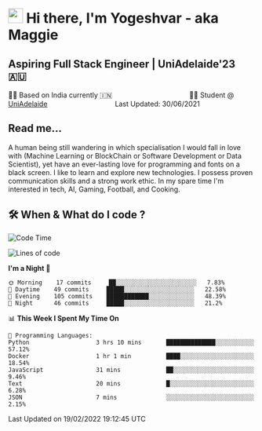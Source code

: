 <h1><img src="https://emojis.slackmojis.com/emojis/images/1531849430/4246/blob-sunglasses.gif?1531849430" width="30"/> Hi there, I'm Yogeshvar - aka Maggie</h1>

## Aspiring Full Stack Engineer | UniAdelaide'23 🇦🇺  
🏂🏻  Based on India currently 🇮🇳 &nbsp;&nbsp;&nbsp;&nbsp;&nbsp;&nbsp;&nbsp;&nbsp;&nbsp;&nbsp;&nbsp;&nbsp;&nbsp;&nbsp;&nbsp;&nbsp;&nbsp;&nbsp;&nbsp;&nbsp;&nbsp;&nbsp;&nbsp;&nbsp;&nbsp;&nbsp;&nbsp;&nbsp;&nbsp;&nbsp;&nbsp;&nbsp;&nbsp;&nbsp;&nbsp;&nbsp;&nbsp;&nbsp;&nbsp;👨‍💻 Student @ [UniAdelaide](https://www.adelaide.edu.au)   &nbsp;&nbsp;&nbsp;&nbsp;&nbsp;&nbsp;&nbsp;&nbsp;&nbsp;&nbsp;&nbsp;&nbsp;&nbsp;&nbsp;&nbsp;&nbsp;&nbsp;&nbsp;&nbsp;&nbsp;&nbsp;&nbsp;&nbsp;&nbsp;&nbsp;&nbsp;&nbsp;&nbsp;&nbsp;&nbsp;&nbsp;&nbsp; &nbsp;Last Updated: 30/06/2021

## Read me...

A human being still wandering in which specialisation I would fall in love with (Machine Learning or BlockChain or Software Development or Data Scientist), yet have an ever-lasting love for programming and fonts on a black screen. I like to learn and explore new technologies. I possess proven communication skills and a strong work ethic. In my spare time I'm interested in tech, AI, Gaming, Football, and Cooking.

## 🛠 When & What do I code ?  

<!--START_SECTION:waka-->
![Code Time](http://img.shields.io/badge/Code%20Time-1%2C232%20hrs%2025%20mins-blue)

![Lines of code](https://img.shields.io/badge/From%20Hello%20World%20I%27ve%20Written-101%20Thousand%20lines%20of%20code-blue)

**I'm a Night 🦉** 

```text
🌞 Morning    17 commits     ██░░░░░░░░░░░░░░░░░░░░░░░   7.83% 
🌆 Daytime    49 commits     █████░░░░░░░░░░░░░░░░░░░░   22.58% 
🌃 Evening    105 commits    ████████████░░░░░░░░░░░░░   48.39% 
🌙 Night      46 commits     █████░░░░░░░░░░░░░░░░░░░░   21.2%

```


📊 **This Week I Spent My Time On** 

```text
💬 Programming Languages: 
Python                   3 hrs 10 mins       ██████████████░░░░░░░░░░░   57.12% 
Docker                   1 hr 1 min          ████░░░░░░░░░░░░░░░░░░░░░   18.54% 
JavaScript               31 mins             ██░░░░░░░░░░░░░░░░░░░░░░░   9.46% 
Text                     20 mins             █░░░░░░░░░░░░░░░░░░░░░░░░   6.28% 
JSON                     7 mins              ░░░░░░░░░░░░░░░░░░░░░░░░░   2.15%

```


 Last Updated on 19/02/2022 19:12:45 UTC
<!--END_SECTION:waka-->
